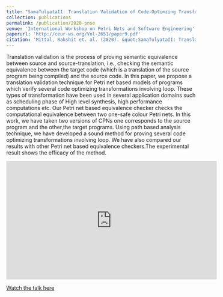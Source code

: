 ```yaml
---
title: "SamaTulyataII: Translation Validation of Code-Optimzing Transformations Involving Loops using Petri Net based Models of Programs"
collection: publications
permalink: /publication/2020-pnse
venue: 'International Workshop on Petri Nets and Software Engineering'
paperurl: 'http://ceur-ws.org/Vol-2651/paper9.pdf'
citation: 'Mittal, Rakshit et. al. (2020). &quot;SamaTulyataII: Translation Validation of Code-Optimzing Transformations Involving Loops using Petri Net based Models of Programs.&quot; <i>International Workshop on Petri Nets and Software Engineering</i>.'
---
```

Translation validation is the process of proving semantic equivalence between source and source-translation, i.e., checking the semantic equivalence between the target code (which is a translation of the source program being compiled) and the source code. In this paper, we propose a translation validation technique for Petri net based models of programs which verify several code optimizing transformations involving loop. These types of transformation have been used in several application domains such as scheduling phase of High level synthesis, high performance computations etc. Our Petri net based equivalence checker checks the computational equivalence between two one-safe colour Petri nets. In this work, we have taken two versions of CPNs one corresponds to the source program and the other,the target programs. Using path based analysis technique, we have developed a sound method for proving several code optimizing transformations involving loop. We have also compared our results with other Petri net based equivalence checkers.The experimental result shows the efficacy of the method.

<iframe width="560" height="315" src="https://www.youtube.com/embed/FqxCCwEAEec" title="YouTube video player" frameborder="0" allow="accelerometer; autoplay; clipboard-write; encrypted-media; gyroscope; picture-in-picture" allowfullscreen></iframe>


[Watch the talk here](https://youtu.be/FqxCCwEAEec)

